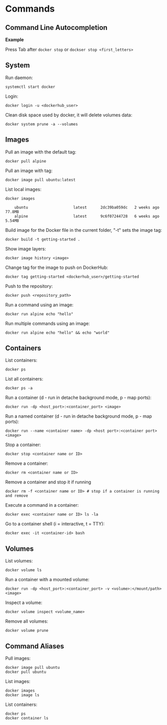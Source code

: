 # Commands

## Command Line Autocompletion

**Example**

Press Tab after `docker stop` or `dockser stop <first_letters>`

## System

Run daemon:

```shell
systemctl start docker
```

Login:

```shell
docker login -u <dockerhub_user>
```

Clean disk space used by docker, it will delete volumes data:

```shell
docker system prune -a --volumes
```

## Images

Pull an image with the default tag:

```shell
docker pull alpine
```

Pull an image with tag:

```shell
docker image pull ubuntu:latest
```

List local images:

```shell
docker images
```
```output
    ubuntu                    latest      2dc39ba059dc   2 weeks ago    77.8MB
    alpine                    latest      9c6f07244728   6 weeks ago    5.54MB
```

Build image for the Docker file in the current folder, "-t" sets the image tag:

```shell
docker build -t getting-started .
```

Show image layers:

```shell
docker image history <image>
```

Change tag for the image to push on DockerHub:

```shell
docker tag getting-started <dockerhub_user>/getting-started
```

Push to the repository:

```shell
docker push <repository_path>
```

Run a command using an image:

```shell
docker run alpine echo "hello"
```

Run multiple commands using an image:

```shell
docker run alpine echo "hello" && echo "world"
```

## Containers

List containers:

```shell
docker ps
```

List all containers:

```shell
docker ps -a
```

Run a container (d - run in detache background mode, p - map ports):

```shell
docker run -dp <host_port>:<container_port> <image>
```

Run a named container (d - run in detache background mode, p - map ports):

```shell
docker run --name <container name> -dp <host port>:<container port> <image>
```

Stop a container:

```shell
docker stop <container name or ID>
```

Remove a container:

```shell
docker rm <container name or ID>
```

Remove a container and stop it if running

```shell
docker rm -f <container name or ID> # stop if a container is running and remove
```

Execute a command in a container:

```shell
docker exec <container name or ID> ls -la
```

Go to a container shell (i = interactive, t = TTY):

```shell
docker exec -it <container-id> bash
```

## Volumes

List volumes:

```shell
docker volume ls
```

Run a container with a mounted volume:

```shell
docker run -dp <host_port>:<container_port> -v <volume>:</mount/path> <image>
```

Inspect a volume:

```shell
docker volume inspect <volume_name>
```

Remove all volumes:

```shell
docker volume prune
```

## Command Aliases

Pull images:

```shell
docker image pull ubuntu
docker pull ubuntu
```

List images:

```shell
docker images
docker image ls
```

List containers:

```shell
docker ps
docker container ls
```
